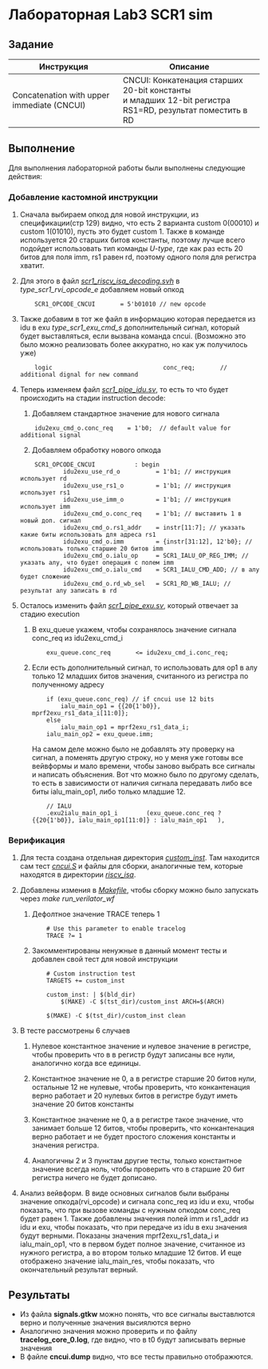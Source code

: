 # Лабораторная Lab3 SCR1 sim

## Задание

|Инструкция                                |Описание                            |
|------------------------------------------|----------------------------------- |
|Concatenation with upper immediate (CNCUI)|CNCUI: Конкатенация старших 20-bit константы<br> и младших 12-bit регистра RS1=RD, результат поместить в RD| 

## Выполнение

Для выполнения лабораторной работы были выполнены следующие действия:

### Добавление кастомной инструкции

1. Сначала выбираем опкод для новой инструкции, из спецификации(стр 129) видно, что есть 2 варианта custom 0(00010) и custom 1(01010), пусть это будет custom 1. Также в команде используется 20 старших битов константы, поэтому лучше всего подойдет использовать тип команды *U-type*, где как раз есть 20 битов для поля imm, rs1 равен rd, поэтому одного поля для регистра хватит.

2. Для этого в файл *[scr1_riscv_isa_decoding.svh](../src/includes/scr1_riscv_isa_decoding.svh)* в *type_scr1_rvi_opcode_e* добавляем новый опкод

    ```
        SCR1_OPCODE_CNCUI       = 5'b01010 // new opcode 
    ```

3. Также добавим в тот же файл в информацию которая передается из idu в exu *type_scr1_exu_cmd_s* дополнительный сигнал, который будет выставляться, если вызвана команда cncui. (Возможно это было можно реализовать более аккуратно, но как уж получилось уже)

    ```
        logic                               conc_req;       // additional dignal for new command
    ```

4. Теперь изменяем файл *[scr1_pipe_idu.sv](../src/core/pipeline/scr1_pipe_idu.sv)*, то есть то что будет происходить на стадии instruction decode:
    1. Добавляем стандартное значение для нового сигнала

    ```
        idu2exu_cmd_o.conc_req    = 1'b0;  // default value for additional signal
    ```

    2. Добавляем обработку нового опкода

    ```
        SCR1_OPCODE_CNCUI           : begin
                idu2exu_use_rd_o          = 1'b1; // инструкция использует rd
                idu2exu_use_rs1_o         = 1'b1; // инструкция использует rs1
                idu2exu_use_imm_o         = 1'b1; // инструкция использует imm
                idu2exu_cmd_o.conc_req    = 1'b1; // выставить 1 в новый доп. сигнал
                idu2exu_cmd_o.rs1_addr    = instr[11:7]; // указать какие биты использовать для адреса rs1
                idu2exu_cmd_o.imm         = {instr[31:12], 12'b0}; // использовать только старшие 20 битов imm
                idu2exu_cmd_o.ialu_op     = SCR1_IALU_OP_REG_IMM; // указать алу, что будет операция с полем imm
                idu2exu_cmd_o.ialu_cmd    = SCR1_IALU_CMD_ADD; // в алу будет сложение
                idu2exu_cmd_o.rd_wb_sel   = SCR1_RD_WB_IALU; // результат алу записать в rd
    ```

5. Осталось изменить файл *[scr1_pipe_exu.sv](../src/core/pipeline/scr1_pipe_exu.sv)*, который отвечает за стадию execution
    1. В exu_queue укажем, чтобы сохранялось значение сигнала conc_req из idu2exu_cmd_i

        ```
            exu_queue.conc_req       <= idu2exu_cmd_i.conc_req;
        ```

    2. Если есть дополнительный сигнал, то использовать для op1 в алу только 12 младших битов значения, считанного из регистра по полученному адресу

        ```
            if (exu_queue.conc_req) // if cncui use 12 bits 
                ialu_main_op1 = {{20{1'b0}}, mprf2exu_rs1_data_i[11:0]};
            else
                ialu_main_op1 = mprf2exu_rs1_data_i;
            ialu_main_op2 = exu_queue.imm;
        ```

        На самом деле можно было не добавлять эту проверку на сигнал, а поменять другую строку, но у меня уже готовы все вейвформы и мало времени, чтобы заново выбрать все сигналы и написать объяснения. Вот что можно было по другому сделать, то есть в зависимости от наличия сигнала передавать либо все биты ialu_main_op1, либо только младшие 12.

        ```
            // IALU
            .exu2ialu_main_op1_i        (exu_queue.conc_req ? {{20{1'b0}}, ialu_main_op1[11:0]} : ialu_main_op1   ),
        ```

### Верификация

1. Для теста создана отдельная директория *[custom_inst](../sim/tests/custom_inst)*. Там находится сам тест *[cncui.S](../sim/tests/custom_inst/cncui.S)* и файлы для сборки, аналогичные тем, которые находятся в директории *[riscv_isa](../sim/tests/riscv_isa)*.

2. Добавлены измения в *[Makefile](../Makefile)*, чтобы сборку можно было запускать через *make run_verilator_wf*
    1. Дефолтное значение TRACE теперь 1

        ```
            # Use this parameter to enable tracelog
            TRACE ?= 1
        ```

    2. Закомментированы ненужные в данный момент тесты и добавлен свой тест для новой инструкции

        ```
            # Custom instruction test
            TARGETS += custom_inst
        ```

        ```
            custom_inst: | $(bld_dir)
                $(MAKE) -C $(tst_dir)/custom_inst ARCH=$(ARCH)
        ```

        ```
            $(MAKE) -C $(tst_dir)/custom_inst clean
        ```

3. В тесте рассмотрены 6 случаев
    1. Нулевое константное значение и нулевое значение в регистре, чтобы проверить что в в регистр будут записаны все нули, аналогично когда все единицы.

    2. Константное значение не 0, а в регистре старшие 20 битов нули, остальные 12 не нулевые, чтобы проверить, что конкантенация верно работает и 20 нулевых битов в регистре будут иметь значение 20 битов константы

    3. Константное значение не 0, а в регистре такое значение, что занимает больше 12 битов, чтобы проверить, что конкантенация верно работает и не будет простого сложения константы и значения регистра.

    4. Аналогичны 2 и 3 пунктам другие тесты, только константное значение всегда ноль, чтобы проверить что в старшие 20 бит регистра ничего не будет дописано.

4. Анализ вейвформ. В виде основных сигналов были выбраны значение опкода(rvi_opcode) и сигнала conc_req из idu и exu, чтобы показать, что при вызове команды с нужным опкодом conc_req будет равен 1.
Также добавлены значения полей imm и rs1_addr из idu и exu, чтобы показать, что при передаче из idu в exu значения будут верными.
Показаны значения mprf2exu_rs1_data_i и ialu_main_op1, что в первом будет полное значение, считанное из нужного регистра, а во втором только младшие 12 битов. 
И еще отображено значение ialu_main_res, чтобы показать, что окончательный результат верный.

## Результаты

* Из файла **signals.gtkw** можно понять, что все сигналы выставлются верно и полученные значения высиялются верно
* Аналогично значения можно проверить и по файлу **tracelog_core_0.log**, где видно, что в t0 будут записывать верные значения
* В файле **cncui.dump** видно, что все тесты правильно отображются.
